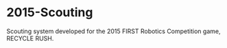 # 2015-Scouting
Scouting system developed for the 2015 FIRST Robotics Competition game, RECYCLE RUSH.
